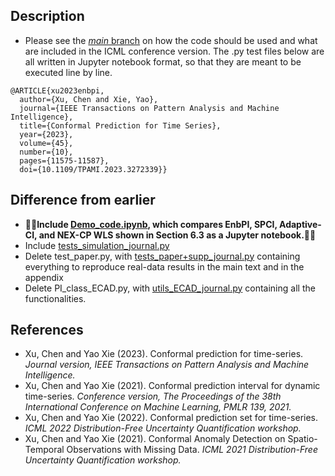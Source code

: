## Description 
- Please see the [_main_ branch](https://github.com/hamrel-cxu/EnbPI/tree/main) on how the code should be used and what are included in the ICML conference version. The .py test files below are all written in Jupyter notebook format, so that they are meant to be executed line by line.
```
@ARTICLE{xu2023enbpi,
  author={Xu, Chen and Xie, Yao},
  journal={IEEE Transactions on Pattern Analysis and Machine Intelligence}, 
  title={Conformal Prediction for Time Series}, 
  year={2023},
  volume={45},
  number={10},
  pages={11575-11587},
  doi={10.1109/TPAMI.2023.3272339}}
```
## Difference from earlier
  - **🌟🌟Include [Demo_code.ipynb](https://github.com/hamrel-cxu/EnbPI/blob/Journal_code/Demo_code.ipynb), which compares EnbPI, SPCI, Adaptive-CI, and NEX-CP WLS shown in Section 6.3 as a Jupyter notebook.🌟🌟**
  - Include [tests_simulation_journal.py](https://github.com/hamrel-cxu/EnbPI/blob/JMLR_code/tests_simulation_journal.py)
  - Delete test_paper.py, with [tests_paper+supp_journal.py](https://github.com/hamrel-cxu/EnbPI/blob/JMLR_code/tests_paper%2Bsupp_journal.py) containing everything to reproduce real-data results in the main text and in the appendix
  - Delete PI_class_ECAD.py, with [utils_ECAD_journal.py](https://github.com/hamrel-cxu/EnbPI/blob/JMLR_code/utils_ECAD_journal.py) containing all the functionalities.
  
## References
- Xu, Chen and Yao Xie (2023). Conformal prediction for time-series. *Journal version, IEEE Transactions on Pattern Analysis and Machine Intelligence.*
- Xu, Chen and Yao Xie (2021). Conformal prediction interval for dynamic time-series. *Conference version, The Proceedings of the 38th International Conference on Machine Learning, PMLR 139, 2021.*
- Xu, Chen and Yao Xie (2022). Conformal prediction set for time-series. *ICML 2022 Distribution-Free Uncertainty Quantification workshop.*
- Xu, Chen and Yao Xie (2021). Conformal Anomaly Detection on Spatio-Temporal Observations with Missing Data. *ICML 2021 Distribution-Free Uncertainty Quantification workshop.*
